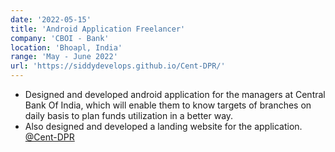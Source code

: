 ```yaml
---
date: '2022-05-15'
title: 'Android Application Freelancer'
company: 'CBOI - Bank'
location: 'Bhoapl, India'
range: 'May - June 2022'
url: 'https://siddydevelops.github.io/Cent-DPR/'
---
```


- Designed and developed android application for the managers at Central Bank Of India, which will enable them to know targets of branches on daily basis to plan funds utilization in a better way.
- Also designed and developed a landing website for the application. <a target="_blank" href="https://siddydevelops.github.io/Cent-DPR/">@Cent-DPR</a>

